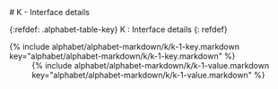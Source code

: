  <div data-role="collapsible" data-inset="false" markdown="1">
 # K - Interface details

{:refdef: .alphabet-table-key}
K
: Interface details
{: refdef}

<dt markdown='block' >
{% include alphabet/alphabet-markdown/k/k-1-key.markdown key="alphabet/alphabet-markdown/k/k-1-key.markdown" %}
</dt>
<dd markdown='1'>
{% include alphabet/alphabet-markdown/k/k-1-value.markdown key="alphabet/alphabet-markdown/k/k-1-value.markdown" %}
</dd>


 </div>
